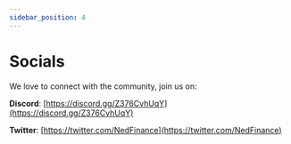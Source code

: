 ```yaml
---
sidebar_position: 4
---
```


# Socials

We love to connect with the community, join us on:

**Discord**: [https://discord.gg/Z376CvhUqY](https://discord.gg/Z376CvhUqY)

**Twitter**: [https://twitter.com/NedFinance](https://twitter.com/NedFinance)
